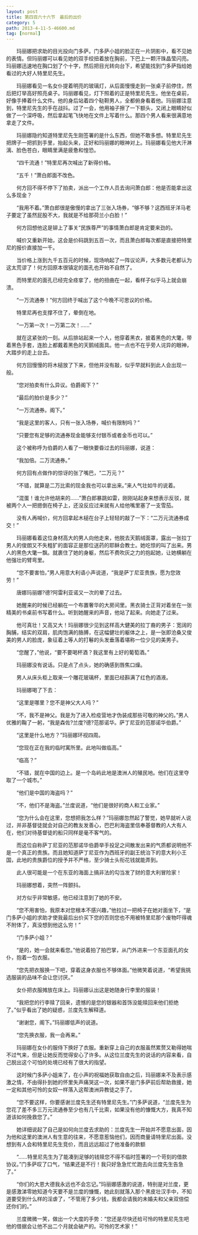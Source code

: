```yaml
---
layout: post
title: 第四百六十六节　最后的出价
category: 5
path: 2013-4-11-5-46600.md
tag: [normal]
---
```


　　玛丽娜把求助的目光投向门多萨。门多萨小姐的脸正在一片阴影中，看不见她的表情。但玛丽娜可以看见她的双手绞扭着放在胸前，下巴上一颗汗珠晶莹闪亮。玛丽娜迅速地在胸口划了个十字，然后把目光转向台下，希望能找到门多萨指给她看过的大好人特里尼先生。

　　玛丽娜看见一名女仆提着明亮的玻璃灯，从后面慢慢走到一张桌子前停住，然后把灯举高好照亮桌子。玛丽娜看见，灯下照着的正是特里尼先生。他坐在桌前，好像手捧着什么文件。他的身后站着四个鞑靼男人，全都俯身看着他。玛丽娜注意到，特里尼先生的手在战抖。过了一会，他用袖子擦了一下额头，又闭上眼睛好似做了一个深呼吸，然后拿起笔飞快地在文件上写着什么。那四个男人看来很满意地拿走了文件。

　　玛丽娜隐约知道特里尼先生刚签署的是什么东西，但她不敢多想。特里尼先生把牌子一把抓到手里，抬起头来，正好和玛丽娜的眼神对上。玛丽娜看见他大汗淋漓、脸色苍白，眼睛里满是疲惫和惶恐。

　　“四千流通！”特里尼再次喊出了新得价格。

　　“五千！”萧白郎面不改色。

　　何方回不得不停下了拍卖，派出一个工作人员去询问萧白郎：他是否能拿出这么多现金？

　　“我用不着。”萧白郎很是傲慢的拿出了三张入场券，“够不够？这西班牙洋马老子要定了虽然屁股不大，我就是不给那荷兰小白脸！”

　　何方回想他这是铆上了事关“民族尊严”的事情萧白郎是肯定要来劲的。

　　喊价又重新开始，这会是价码跳到五百一次，而且萧白郎每次都是直接把特里尼的报价直接加一千。

　　当价格上涨到九千五百元的时候，现场响起了一阵议论声，大多数元老都认为这太荒谬了！何方回原本很镇定的面孔也开始不自然了。

　　而特里尼的面孔已经完全痉挛了，他的扭曲在一起，看样子似乎马上就会崩溃。

　　“一万流通券！”何方回终于喊出了这个今晚不可思议的价格。

　　特里尼再也支撑不住了，晕倒在地。

　　“一万第一次！一万第二次！……”

　　就在这紧张的一刻。从后排站起来一个人，他穿着黑衣，披着黑色的大氅，带着黑色手套，连脸上都戴着黑色的天鹅绒面具。他一点也不在乎旁人诧异的眼神，大踏步的走上台去。

　　何方回慢慢的将木槌放了下来，但他并没有敲，似乎早就料到此人会出现一般。

　　“您对拍卖有什么异议。伯爵阁下？”

　　“最后的拍价是多少？”

　　“一万流通券。阁下。”

　　“我是这里的客人，只有一张入场券，喊价有限制吗？”

　　“只要您有足够的流通券现金能够支付银币或者金币也可以。”

　　这个被称呼为伯爵的人看了一眼快要昏过去的玛丽娜，说道：

　　“我加倍。二万流通券。”

　　何方回有点做作的惊讶的张了嘴巴，“二万元？”

　　“不错，就算是二万比索的现金我也可以拿出来。”来人气壮如牛的说着。

　　“混蛋！谁允许他胡来的……”萧白郎暴跳如雷，刚刚站起身来想表示反驳，就被两个人一把摁倒在椅子上，还没反应过来就有人给他嘴里塞了一支雪茄。

　　没有人再喊价，何方回拿起木槌在台子上轻轻的敲了一下：“二万元流通券成交！”

　　玛丽娜看着这位身材高大的男人向他走来，他脱去天鹅绒面罩，露出一张拉丁男人的俊朗又不失粗犷的面容正是那位送药的耶稣会教士。她吃惊的叫了出来。男人的黑色大氅一飘。就裹住了她的身躯，然后不费吹灰之力的抱起她，让她横躺在他强壮的臂弯里。

　　“您不要害怕，”男人用意大利语小声说道，“我是萨丁尼亚贵族，愿为您效劳！”

　　唐娜玛丽娜?德?阿雷利亚诺又一次的晕了过去。

　　她醒来的时候已经躺在一个布置奢华的大房间里。黑衣骑士正背对着坐在一张精美的书桌前书写着什么。听到她醒来的声音，他站了起来。向她走了过来。

　　他可真壮！又高又大！玛丽娜很少见到这样高大健美的拉丁裔的男子：宽阔的胸脯，结实的双肩，肌肉饱满的胳膊，在这幅健壮的躯体之上，是一张即沧桑又俊美的男人的脸庞，象征着上等人的打鬈的头发垂落着堪称一位少见的美男子。

　　“您醒了，”他说，“要不要喝杯酒？我这里有上好的葡萄酒。”

　　玛丽娜没有说话。只是点了点头，她的确感到唇焦口燥。

　　男人从床头柜上取来一个雕花玻璃杯，里面已经斟满了红色的酒液。

　　玛丽娜喝了下去：

　　“这里是哪里？您不是神父大人吗？”

　　“不，我不是神父。我是为了进入检疫营地才伪装成那些可敬的神父的。”男人优雅的鞠了一躬，“我是森佐?兰度?德?范那诺华。萨丁尼亚的范那诺华伯爵。”

　　“这里是什么地方？”玛丽娜环视四周。

　　“您现在正在我的临时寓所里。此地叫做临高。”

　　“临高？”

　　“不错，就在中国的边上。是一个岛屿此地是澳洲人的殖民地。他们在这里夺取了一个城市。”

　　“他们是中国的海盗吗？”

　　“不，他们不是海盗。”兰度说道，“他们是很好的商人和工业家。”

　　“您为什么会在这里，您想把我怎么样？”玛丽娜忽然起了警觉，她早就听人说过，并非基督徒就会对自己的教友发善心，巴巴利海盗里信奉基督教的人大有人在，他们对待基督徒的船只同样是毫不客气的。

　　而这位自称萨丁尼亚的范那诺华伯爵举手投足之间散发出来的气质都说明他不是一个真正的贵族。而且她知道萨丁尼亚作为西班牙的副王统治下的意大利小王国，此地的贵族爵位的授予并不严格，至少骑士头衔花钱就能弄到。

　　此人很可能是一个在东亚的海面上搞非法的勾当发了财的意大利冒险家！

　　玛丽娜想着，突然一阵颤抖。

　　对方似乎非常敏感，他已经注意到了她的不安。

　　“您不用害怕，我原本对您根本不感兴趣，”他拉过一把椅子在她对面坐下，“是门多萨小姐的求助才使我最后出价买下您的否则您也不用被特里尼那个废物吓得魂不附体了，真没想到他这么穷！”

　　“门多萨小姐？”

　　“是的，她一会就来看您。”他说着拍了拍巴掌，从门外进来一个东亚面孔的女仆，抱着一包衣服。

　　“您先把衣服换一下吧，穿着这身衣服也不够体面。”他微笑着说道，“希望我挑选服装的品味不会让您讨厌。”

　　女仆把衣服摊放在床上。玛丽娜认出这是她随身行李里的服装！

　　“我把您的行李赎了回来，遗憾的是您的银器和首饰没能赎回来他们拒绝了。”似乎看出了她的疑惑，兰度先生解释道。

　　“谢谢您，阁下。”玛丽娜低声的说道。

　　“您先换衣服，我一会再来。”

　　玛丽娜在女仆的服侍下换好了衣服。重新穿上自己的衣服虽然累赘又勒得她喘不过气来，但是让她反而觉得安心了许多。从这位兰度先生的说话的内容来看，自己脱出这个可怕的处境已经有了很大的指望。

　　这时候门多萨小姐来了，在小声的祝福她获取自由之后，玛丽娜来不及表示感激之情，不由得扑到她的怀里失声痛哭这一次，如果不是门多萨前后帮助救援，她一定和其他可怜的女奴一样落入这帮澳洲异教徒之手了。

　　“您不要这样，你要感谢兰度先生还有特里尼先生。”门多萨说道，“兰度先生为您花了差不多三万元流通券至少也有几千比索，如果没有他的慷慨大方，我真不知道该如何挽救您了。”

　　她详细说起了自己是如何向兰度去求助的：兰度先生一开始并不愿意出面，因为他和这里的澳洲人有生意的往来，不愿意惹恼他们，因而商量请特里尼出面。没想到有人会和特里尼先生竞价，而且远远超过了他准备的款额

　　“……特里尼先生为了能凑到足够的钱赎您不得不临时签署的一个苛刻的借款协议。”门多萨叹了口气，“结果还是不行！我只好急急忙忙跑去向兰度先生告急了。”

　　“你们的大恩大德我永远也不会忘记。”玛丽娜感激的说道，特别是对兰度，更是感激涕零她知道今天要不是兰度的慷慨，她此刻就落入那个黑皮壮汉手中，不知道要受到什么样的淫虐了，“不管用了多少钱，我都会请我的未婚夫和父亲双倍偿还你们的。”

　　兰度微微一笑，做出一个大度的手势：“您还是尽快还给可怜的特里尼先生吧他的借据会让他不出二个月就会破产的。可怜的艺术家！”
